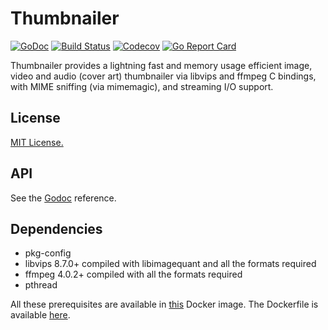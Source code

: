 Thumbnailer
=========
[![GoDoc](https://godoc.org/github.com/zRedShift/thumbnailer?status.svg)](https://godoc.org/github.com/zRedShift/thumbnailer)
[![Build Status](https://travis-ci.org/zRedShift/thumbnailer.svg?branch=master)](https://travis-ci.org/zRedShift/thumbnailer)
[![Codecov](https://codecov.io/gh/zRedShift/thumbnailer/branch/master/graph/badge.svg)](https://codecov.io/gh/zRedShift/thumbnailer/)
[![Go Report Card](https://goreportcard.com/badge/github.com/zRedShift/thumbnailer)](https://goreportcard.com/report/github.com/zRedShift/thumbnailer)

Thumbnailer provides a lightning fast and memory usage efficient image, video and audio (cover art) thumbnailer via
libvips and ffmpeg C bindings, with MIME sniffing (via mimemagic), and streaming I/O support.

## License
[MIT License.](https://github.com/zRedShift/thumbnailer/blob/master/LICENSE)

## API
See the [Godoc](https://godoc.org/github.com/zRedShift/thumbnailer) reference.

## Dependencies
- pkg-config
- libvips 8.7.0+ compiled with libimagequant and all the formats required
- ffmpeg 4.0.2+ compiled with all the formats required
- pthread

All these prerequisites are available in [this](https://hub.docker.com/r/zredshift/thumbnailer/) Docker image. The
Dockerfile is available [here](https://github.com/zRedShift/thumbnailer-docker).